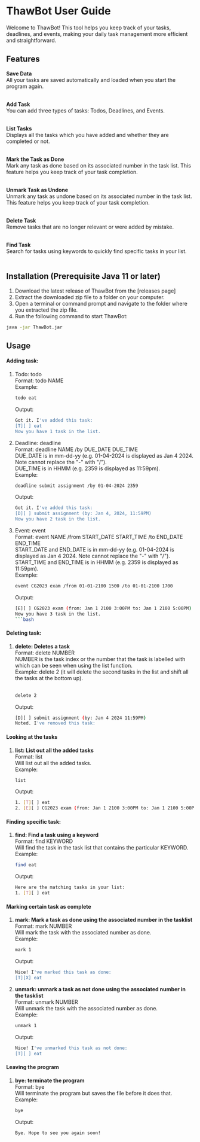 # ThawBot User Guide
Welcome to ThawBot! This tool helps you keep track of your tasks, deadlines, and events, making your daily task management more efficient and straightforward.

## Features
**Save Data** <br>
All your tasks are saved automatically and loaded when you start the program again. <br><br>

**Add Task** <br>
You can add three types of tasks: Todos, Deadlines, and Events. <br><br>

**List Tasks** <br>
Displays all the tasks which you have added and whether they are completed or not. <br><br>

**Mark the Task as Done** <br>
Mark any task as done based on its associated number in the task list. This feature helps you keep track of your task completion.<br><br>

**Unmark Task as Undone** <br>
Unmark any task as undone based on its associated number in the task list. This feature helps you keep track of your task completion. <br><br>

**Delete Task** <br>
Remove tasks that are no longer relevant or were added by mistake. <br><br>

**Find Task** <br>
Search for tasks using keywords to quickly find specific tasks in your list. <br><br>



## Installation (Prerequisite Java 11 or later)
1. Download the latest release of ThawBot from the [releases page] 
2. Extract the downloaded zip file to a folder on your computer. 
3. Open a terminal or command prompt and navigate to the folder where you extracted the zip file. 
4. Run the following command to start ThawBot:

```bash
java -jar ThawBot.jar
```

## Usage
#### Adding task:
1. Todo: todo <br>
     Format: todo NAME <br>
     Example: <br>
     ```bash
     todo eat
     ```
     Output: <br>
     ```bash
     Got it. I've added this task:
     [T][ ] eat
     Now you have 1 task in the list.
     ```
    
2. Deadline: deadline <br>
     Format: deadline NAME /by DUE_DATE DUE_TIME <br>
     DUE_DATE is in mm-dd-yy (e.g. 01-04-2024 is displayed as Jan 4 2024. Note cannot replace the "-" with "/"). <br>
     DUE_TIME is in HHMM (e.g. 2359 is displayed as 11:59pm). <br>
     Example: <br>
     ```bash
     deadline submit assignment /by 01-04-2024 2359
      ```
     Output: <br>
     ```bash
     Got it. I've added this task:
     [D][ ] submit assignment (by: Jan 4, 2024, 11:59PM)
     Now you have 2 task in the list.
     ```
   
3. Event: event <br>
     Format: event NAME /from START_DATE START_TIME /to END_DATE END_TIME <br>
     START_DATE and END_DATE is in mm-dd-yy (e.g. 01-04-2024 is displayed as Jan 4 2024. Note cannot replace the "-" with "/"). <br>
     START_TIME and END_TIME is in HHMM (e.g. 2359 is displayed as 11:59pm). <br>
     Example: <br>
     ```bash
     event CG2023 exam /from 01-01-2100 1500 /to 01-01-2100 1700
     ```
     Output: <br>
     ```bash
     [E][ ] CG2023 exam (from: Jan 1 2100 3:00PM to: Jan 1 2100 5:00PM)
     Now you have 3 task in the list.
     ```bash

#### Deleting task:
1. **delete: Deletes a task** <br>
     Format: delete NUMBER <br>
     NUMBER is the task index or the number that the task is labelled with which can be seen when using the list function. <br>
     Example: delete 2 (it will delete the second tasks in the list and shift all the tasks at the bottom up). <br><br>
     ```bash
     delete 2
     ```
     Output: <br>
     ```bash
     [D][ ] submit assignment (by: Jan 4 2024 11:59PM)
     Noted. I've removed this task:
     ```

#### Looking at the tasks 
1. **list: List out all the added tasks** <br>
     Format: list <br>
     Will list out all the added tasks. <br>
     Example: <br>
     ```bash
     list
     ```
     Output: <br>
     ```bash
     1. [T][ ] eat
     2. [E][ ] CG2023 exam (from: Jan 1 2100 3:00PM to: Jan 1 2100 5:00PM)
     ```
     

#### Finding specific task: 
1. **find: Find a task using a keyword** <br>
     Format: find KEYWORD <br> 
     Will find the task in the task list that contains the particular KEYWORD. <br>
     Example: <br>
     ```bash
     find eat
     ```
     Output: <br>
     ``` bash
     Here are the matching tasks in your list:
     1. [T][ ] eat
     ```

#### Marking certain task as complete 
1. **mark: Mark a task as done using the associated number in the tasklist** <br>
     Format: mark NUMBER <br>
     Will mark the task with the associated number as done. <br>
     Example:  <br>
     ```bash
     mark 1
     ```
     Output: <br>
     ```bash
     Nice! I've marked this task as done:
     [T][X] eat
     ```

2. **unmark: unmark a task as not done using the associated number in the tasklist** <br>
     Format: unmark NUMBER <br>
     Will unmark the task with the associated number as done. <br>
     Example: <br>
     ```bash
     unmark 1
     ```
     Output: <br>
     ```bash
     Nice! I've unmarked this task as not done:
     [T][ ] eat
     ```
#### Leaving the program
1. **bye: terminate the program** <br>
     Format: bye <br>
     Will terminate the program but saves the file before it does that. <br>
     Example: <br>
     ```bash
     bye
     ```

     Output: <br>
     ```bash
     Bye. Hope to see you again soon!
     ```

